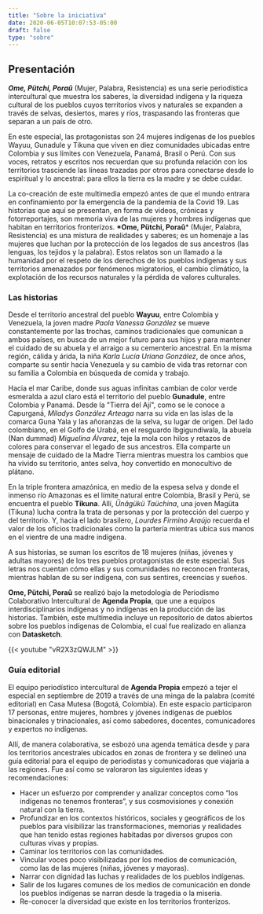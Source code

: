 ```yaml
---
title: "Sobre la iniciativa"
date: 2020-06-05T10:07:53-05:00
draft: false
type: "sobre"
---
```


## Presentación

__*Ome, Pütchi, Poraû*__ (Mujer, Palabra, Resistencia) es una serie periodística intercultural que muestra los saberes, la diversidad indígena y la riqueza cultural de los pueblos cuyos territorios vivos y naturales se expanden a través de selvas, desiertos, mares y ríos, traspasando las fronteras que separan a un país de otro.

En este especial, las protagonistas son 24 mujeres indígenas de los pueblos Wayuu, Gunadule y Tikuna que viven en diez comunidades ubicadas entre Colombia y sus límites con Venezuela, Panamá, Brasil o Perú. Con sus voces, retratos y escritos nos recuerdan que su profunda relación con los territorios trasciende las líneas trazadas por otros para conectarse desde lo espiritual y lo ancestral: para ellos la tierra es la madre y se debe cuidar.

La co-creación de este multimedia empezó antes de que el mundo entrara en confinamiento por la emergencia de la pandemia de la Covid 19. Las historias que aquí se presentan, en forma de videos, crónicas y fotorreportajes, son memoria viva de las mujeres y hombres indígenas que habitan en territorios fronterizos. __*Ome, Pütchi, Poraû__* (Mujer, Palabra, Resistencia) es una mistura de realidades y saberes; es un homenaje a las mujeres que luchan por la protección de los legados de sus ancestros (las lenguas, los tejidos y la palabra). Estos relatos son un llamado a la humanidad por el respeto de los derechos de los pueblos indígenas y sus territorios amenazados por fenómenos migratorios, el cambio climático, la explotación de los recursos naturales y la pérdida de valores culturales.

### Las historias

Desde el territorio ancestral del pueblo **Wayuu**, entre Colombia y Venezuela, la joven madre *Paola Vanessa González* se mueve constantemente por las trochas, caminos tradicionales que comunican a ambos países, en busca de un mejor futuro para sus hijos y para mantener el cuidado de su abuela y el arraigo a su cementerio ancestral. En la misma región, cálida y árida, la niña *Karla Lucía Uriana González*, de once años, comparte su sentir hacia Venezuela y su cambio de vida tras retornar con su familia a Colombia en búsqueda de comida y trabajo.

Hacia el mar Caribe, donde sus aguas infinitas cambian de color verde esmeralda a azul claro está el territorio del pueblo **Gunadule**, entre Colombia y Panamá. Desde la "Tierra del Ají", como se le conoce a Capurganá, *Miladys González Arteaga* narra su vida en las islas de la comarca Guna Yala y las añoranzas de la selva, su lugar de origen. Del lado colombiano, en el Golfo de Urabá, en el resguardo Ibgigundiwala, la abuela (Nan dummad) *Miguelina Álvarez*, teje la mola con hilos y retazos de colores para conservar el legado de sus ancestros. Ella comparte un mensaje de cuidado de la Madre Tierra mientras muestra los cambios que ha vivido su territorio, antes selva, hoy convertido en monocultivo de plátano.

En la triple frontera amazónica, en medio de la espesa selva y donde el inmenso río Amazonas es el límite natural entre Colombia, Brasil y Perú, se encuentra el pueblo **Tikuna**. Allí, *Ünãgükü Taüchina*, una joven Magüta (Tikuna) lucha contra la trata de personas y por la protección del cuerpo y del territorio. Y, hacia el lado brasilero, *Lourdes Firmino Araújo* recuerda el valor de los oficios tradicionales como la partería mientras ubica sus manos en el vientre de una madre indígena.

A sus historias, se suman los escritos de 18 mujeres (niñas, jóvenes y adultas mayores) de los tres pueblos protagonistas de este especial. Sus letras nos cuentan cómo ellas y sus comunidades no reconocen fronteras, mientras hablan de su ser indígena, con sus sentires, creencias y sueños.

**Ome, Pütchi, Poraû** se realizó bajo la metodología de Periodismo Colaborativo Intercultural de **Agenda Propia**, que une a equipos interdisciplinarios indígenas y no indígenas en la producción de las historias. También, este multimedia incluye un repositorio de datos abiertos sobre los pueblos indígenas de Colombia, el cual fue realizado en alianza con **Datasketch**.

{{< youtube "vR2X3zQWJLM" >}}

### Guía editorial

El equipo periodístico intercultural de **Agenda Propia** empezó a tejer el especial en septiembre de 2019 a través de una minga de la palabra (comité editorial) en Casa Mutesa (Bogotá, Colombia). En este espacio participaron 17 personas, entre mujeres, hombres y jóvenes indígenas de pueblos binacionales y trinacionales, así como sabedores, docentes, comunicadores y expertos no indígenas.

Allí, de manera colaborativa, se esbozó una agenda temática desde y para los territorios ancestrales ubicados en zonas de frontera y se delineó una guía editorial para el equipo de periodistas y comunicadoras que viajaría a las regiones. Fue así como se valoraron las siguientes ideas y recomendaciones:

- Hacer un esfuerzo por comprender y analizar conceptos como “los indígenas no tenemos fronteras”, y sus cosmovisiones y conexión natural con la tierra. 
- Profundizar en los contextos históricos, sociales y geográficos de los pueblos para visibilizar las transformaciones, memorias y realidades que han tenido estas regiones habitadas por diversos grupos con culturas vivas y propias.
- Caminar los territorios con las comunidades.
- Vincular voces poco visibilizadas por los medios de comunicación, como las de las mujeres (niñas, jóvenes y mayoras).
- Narrar con dignidad las luchas y realidades de los pueblos indígenas.
- Salir de los lugares comunes de los medios de comunicación en donde los pueblos indígenas se narran desde la tragedia o la miseria.
- Re-conocer la diversidad que existe en los territorios fronterizos.
